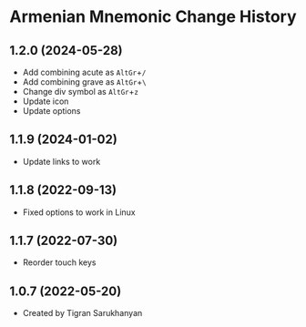 Armenian Mnemonic Change History
====================

1.2.0 (2024-05-28)
----------------

* Add combining acute as `AltGr`+`/`
* Add combining grave as `AltGr`+`\`
* Change div symbol as `AltGr`+`z`
* Update icon
* Update options

1.1.9 (2024-01-02)
----------------

* Update links to work

1.1.8 (2022-09-13)
----------------

* Fixed options to work in Linux

1.1.7 (2022-07-30)
----------------

* Reorder touch keys

1.0.7 (2022-05-20)
----------------

* Created by Tigran Sarukhanyan
